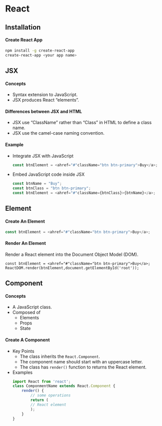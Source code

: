 # React

## Installation
#### Create React App
  ```bash
  npm install -g create-react-app
  create-react-app <your app name>
  ```

## JSX
#### Concepts 
- Syntax extension to JavaScript.
- JSX produces React “elements”.

#### Differences between JSX and HTML
- JSX use “ClassName” rather than “Class” in HTML to define a class name.
- JSX use the camel-case naming convention.

#### Example
- Integrate JSX with JavaScript
  ```js
  const btnElement = <ahref="#"className="btn btn-primary">Buy</a>;
  ```
- Embed JavaScript code inside JSX
  ```js
  const btnName = "Buy";
  const btnClass = "btn btn-primary"; 
  const btnElement = <ahref="#"className={btnClass}>{btnName}</a>;
  ```

## Element
#### Create An Element
```js
const btnElement = <ahref="#"className="btn btn-primary">Buy</a>;
```

#### Render An Element
Render a React element into the Document Object Model (DOM).
```
const btnElement = <ahref="#"className="btn btn-primary">Buy</a>;
ReactDOM.render(btnElement,document.getElementById('root'));
```

## Component
#### Concepts 
- A JavaScript class.
- Composed of
   - Elements
   - Props
   - State

#### Create A Component
- Key Points
   - The class inherits the `React.Component`.
   - The component name should start with an uppercase letter.
   - The class has `render()` function to returns the React element.
- Examples
  ```js
  import React from 'react';
  class ComponmentName extends React.Component {
      render() {
          // some operations
          return (
          // React element
          );
      }
  }
  ```
